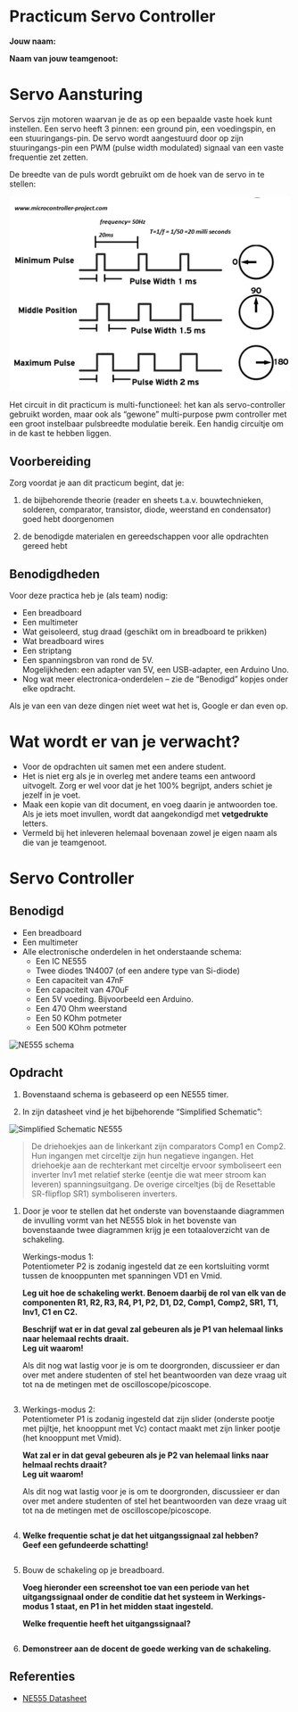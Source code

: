 # Practicum Servo Controller

**Jouw naam:**

**Naam van jouw teamgenoot:**

# Servo Aansturing

Servos zijn motoren waarvan je de as op een bepaalde vaste hoek kunt instellen. Een servo heeft 3 pinnen: een ground pin, een voedingspin, en een stuuringangs-pin. De servo wordt aangestuurd door op zijn stuuringangs-pin een PWM (pulse width modulated) signaal van een vaste frequentie zet zetten.

De breedte van de puls wordt gebruikt om de hoek van de servo in te stellen:

![Pulse width servo](./images/pulse_width.png)

Het circuit in dit practicum is multi-functioneel: het kan als
servo-controller gebruikt worden, maar ook als “gewone” multi-purpose
pwm controller met een groot instelbaar pulsbreedte modulatie bereik.
Een handig circuitje om in de kast te hebben liggen.

## Voorbereiding

Zorg voordat je aan dit practicum begint, dat je:

1.  de bijbehorende theorie (reader en sheets t.a.v. bouwtechnieken,
    solderen, comparator, transistor, diode, weerstand en condensator)
    goed hebt doorgenomen

2.  de benodigde materialen en gereedschappen voor alle opdrachten
    gereed hebt

## Benodigdheden

Voor deze practica heb je (als team) nodig:

-   Een breadboard
-   Een multimeter
-   Wat geisoleerd, stug draad (geschikt om in breadboard te prikken)
-   Wat breadboard wires
-   Een striptang
-   Een spanningsbron van rond de 5V.  
    Mogelijkheden: een adapter van 5V, een USB-adapter, een Arduino Uno.
-   Nog wat meer electronica-onderdelen – zie de “Benodigd” kopjes onder elke opdracht.

Als je van een van deze dingen niet weet wat het is, Google er dan even op.

# Wat wordt er van je verwacht?

-   Voor de opdrachten uit samen met een andere student.
-   Het is niet erg als je in overleg met andere teams een antwoord uitvogelt.
    Zorg er wel voor dat je het 100% begrijpt, anders schiet je jezelf in je voet.
-   Maak een kopie van dit document, en voeg daarin je antwoorden toe.
    Als je iets moet invullen, wordt dat aangekondigd met **vetgedrukte** letters.
-   Vermeld bij het inleveren helemaal bovenaan zowel je eigen naam als
    die van je teamgenoot.

# Servo Controller

## Benodigd

-   Een breadboard
-   Een multimeter
-   Alle electronische onderdelen in het onderstaande schema:
    -   Een IC NE555
    -   Twee diodes 1N4007 (of een andere type van Si-diode)
    -   Een capaciteit van 47nF
    -   Een capaciteit van 470uF
    -   Een 5V voeding. Bijvoorbeeld een Arduino.
    -   Een 470 Ohm weerstand
    -   Een 50 KOhm potmeter
    -   Een 500 KOhm potmeter

![NE555 schema](./images/NE555_schema.png)

## Opdracht

1.  Bovenstaand schema is gebaseerd op een NE555 timer.

2.  In zijn datasheet vind je het bijbehorende “Simplified Schematic”:

![Simplified Schematic NE555](./images/Simplified_Schematic_NE555.png)

> De driehoekjes aan de linkerkant zijn comparators Comp1 en Comp2. Hun
> ingangen met circeltje zijn hun negatieve ingangen. Het driehoekje aan
> de rechterkant met circeltje ervoor symboliseert een inverter Inv1 met
> relatief sterke (eentje die wat meer stroom kan leveren)
> spanningsuitgang. De overige circeltjes (bij de Resettable SR-flipflop
> SR1) symboliseren inverters.

1.  Door je voor te stellen dat het onderste van bovenstaande diagrammen
    de invulling vormt van het NE555 blok in het bovenste van
    bovenstaande twee diagrammen krijg je een totaaloverzicht van de
    schakeling.  
      
    Werkings-modus 1:  
    Potentiometer P2 is zodanig ingesteld dat ze een kortsluiting vormt
    tussen de knooppunten met spanningen VD1 en Vmid.  
      
    **Leg uit hoe de schakeling werkt. Benoem daarbij de rol van elk van
    de componenten R1, R2, R3, R4, P1, P2, D1, D2, Comp1, Comp2, SR1,
    T1, Inv1, C1 en C2.**

    **Beschrijf wat er in dat geval zal gebeuren als je P1 van helemaal links naar helemaal rechts draait.  
      Leg uit waarom!**  
   
    Als dit nog wat lastig voor je is om te doorgronden, discussieer
    er dan over met andere studenten of stel het beantwoorden van deze
    vraag uit tot na de metingen met de oscilloscope/picoscope.

```
```

3.  Werkings-modus 2:  
    Potentiometer P1 is zodanig ingesteld dat zijn slider (onderste
    pootje met pijltje, het knooppunt met Vc) contact maakt met zijn
    linker pootje (het knooppunt met Vmid).

    **Wat zal er in dat geval gebeuren als je P2 van helemaal links naar helmaal rechts draait?  
      Leg uit waarom!**  

    Als dit nog wat lastig voor je is om te doorgronden, discussieer er
    dan over met andere studenten of stel het beantwoorden van deze
    vraag uit tot na de metingen met de oscilloscope/picoscope.

```
```

4.  **Welke frequentie schat je dat het uitgangssignaal zal hebben?  
      Geef een gefundeerde schatting!**

```
```

5.  Bouw de schakeling op je breadboard.
   
    **Voeg hieronder een screenshot toe van een periode van het
    uitgangssignaal onder de conditie dat het systeem in Werkings-modus
    1 staat, en P1 in het midden staat ingesteld.**  
      
    **Welke frequentie heeft het uitgangssignaal?**
    
```
```

6.  **Demonstreer aan de docent de goede werking van de schakeling.**

## Referenties

- [NE555 Datasheet](./files/ne555.pdf)